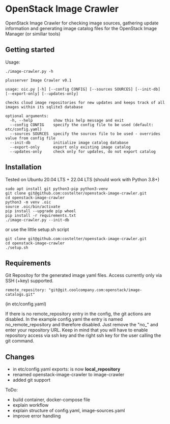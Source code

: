# OpenStack Image Crawler

OpenStack Image Crawler for checking image sources, gathering update information and generating image catalog files for the OpenStack Image Manager (or similiar tools)

## Getting started

Usage:

```
./image-crawler.py -h

plusserver Image Crawler v0.1

usage: oic.py [-h] [--config CONFIG] [--sources SOURCES] [--init-db] [--export-only] [--updates-only]

checks cloud image repositories for new updates and keeps track of all images within its sqlite3 database

optional arguments:
  -h, --help         show this help message and exit
  --config CONFIG    specify the config file to be used (default: etc/config.yaml)
  --sources SOURCES  specify the sources file to be used - overrides value from config file
  --init-db          initialize image catalog database
  --export-only      export only existing image catalog
  --updates-only     check only for updates, do not export catalog
```

## Installation

Tested on Ubuntu 20.04 LTS + 22.04 LTS (should work with Python 3.8+)

```
sudo apt install git python3-pip python3-venv
git clone git@github.com:costelter/openstack-image-crawler.git
cd openstack-image-crawler
python3 -m venv .oic
source .oic/bin/activate
pip install --upgrade pip wheel
pip install -r requirements.txt
./image-crawler.py --init-db
```

or use the little setup.sh script

```
git clone git@github.com:costelter/openstack-image-crawler.git
cd openstack-image-crawler
./setup.sh
```

## Requirements

Git Repositoy for the generated image yaml files. Access currently only via SSH (+key) supported.

```
remote_repository: "git@git.coolcompany.com:openstack/image-catalogs.git"
```
(in etc/config.yaml)

If there is no remote_repository entry in the config, the git actions are disabled. In the example config.yaml the entry is named no_remote_repository and therefore disabled. Just remove the "no_" and enter your repository URL. Keep in mind that you will have to enable repository access via ssh key and the right ssh key for the user calling the git command.

## Changes

- in etc/config.yaml exports: is now **local_repository**
- renamed openstack-image-crawler to image-crawler
- added git support

ToDo:

- build container, docker-compose file
- explain workflow
- explain structure of config.yaml, image-sources.yaml
- improve error handling
